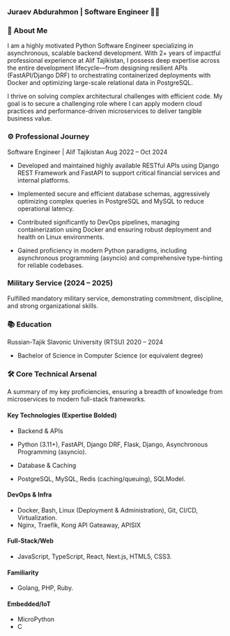 ### Juraev Abdurahmon | Software Engineer 👨‍💻

### 🚀 About Me

I am a highly motivated Python Software Engineer specializing in asynchronous, scalable backend development. With 2+ years of impactful professional experience at Alif Tajikistan, I possess deep expertise across the entire development lifecycle—from designing resilient APIs (FastAPI/Django DRF) to orchestrating containerized deployments with Docker and optimizing large-scale relational data in PostgreSQL.

I thrive on solving complex architectural challenges with efficient code. My goal is to secure a challenging role where I can apply modern cloud practices and performance-driven microservices to deliver tangible business value.

### ⚙️ Professional Journey

Software Engineer | Alif Tajikistan
Aug 2022 – Oct 2024

* Developed and maintained highly available RESTful APIs using Django REST Framework and FastAPI to support critical financial services and internal platforms.

* Implemented secure and efficient database schemas, aggressively optimizing complex queries in PostgreSQL and MySQL to reduce operational latency.

* Contributed significantly to DevOps pipelines, managing containerization using Docker and ensuring robust deployment and health on Linux environments.

* Gained proficiency in modern Python paradigms, including asynchronous programming (asyncio) and comprehensive type-hinting for reliable codebases.

### Military Service (2024 – 2025)

Fulfilled mandatory military service, demonstrating commitment, discipline, and strong organizational skills.

### 📚 Education

Russian-Tajik Slavonic University (RTSU)
2020 – 2024

* Bachelor of Science in Computer Science (or equivalent degree)

### 🛠️ Core Technical Arsenal

A summary of my key proficiencies, ensuring a breadth of knowledge from microservices to modern full-stack frameworks.

#### Key Technologies (Expertise Bolded)

* Backend & APIs

* Python (3.11+), FastAPI, Django DRF, Flask, Django, Asynchronous Programming (asyncio).

* Database & Caching

* PostgreSQL, MySQL, Redis (caching/queuing), SQLModel.

#### DevOps & Infra

* Docker, Bash, Linux (Deployment & Administration), Git, CI/CD, Virtualization.
* Nginx, Traefik, Kong API Gateaway, APISIX

#### Full-Stack/Web

* JavaScript, TypeScript, React, Next.js, HTML5, CSS3.

#### Familiarity

* Golang, PHP, Ruby.

#### Embedded/IoT

* MicroPython
* C
